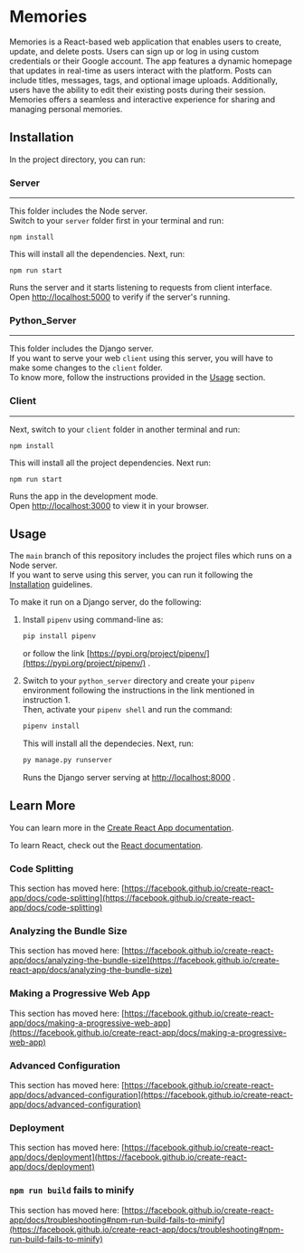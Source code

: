 # Memories

Memories is a React-based web application that enables users to create, update, and delete posts. Users can sign up or log in using custom credentials or their Google account. The app features a dynamic homepage that updates in real-time as users interact with the platform. Posts can include titles, messages, tags, and optional image uploads. Additionally, users have the ability to edit their existing posts during their session. Memories offers a seamless and interactive experience for sharing and managing personal memories.

## Installation

In the project directory, you can run:

### Server
___

This folder includes the Node server.\
Switch to your `server` folder first in your terminal and run:

```node
npm install
```
This will install all the dependencies. Next, run:
```node
npm run start
```

Runs the server and it starts listening to requests from client interface.\
Open [http://localhost:5000](http://localhost:5000) to verify if the server's running.

### Python_Server
___

This folder includes the Django server.\
If you want to serve your web `client` using this server, you will have to make some changes to the `client` folder.\
To know more, follow the instructions provided in the [Usage](#usage) section.

### Client
----

Next, switch to your `client` folder in another terminal and run:

```node
npm install
```
This will install all the project dependencies. Next run:
```node
npm run start
```

Runs the app in the development mode.\
Open [http://localhost:3000](http://localhost:3000) to view it in your browser.

## Usage

The `main` branch of this repository includes the project files which runs on a Node server.\
If you want to serve using this server, you can run it following the [Installation](#installtion) guidelines.

To make it run on a Django server, do the following:
1. Install `pipenv` using command-line as:
   
   ```bash
   pip install pipenv
   ```
   or follow the link [https://pypi.org/project/pipenv/](https://pypi.org/project/pipenv/) .
2. Switch to your `python_server` directory and create your `pipenv` environment following the instructions in the link mentioned in instruction 1.\
   Then, activate your `pipenv shell` and run the command:

   ```bash
   pipenv install
   ```
   This will install all the dependecies. Next, run:
   ```bash
   py manage.py runserver
   ```
   Runs the Django server serving at [http://localhost:8000](http://localhost:8000) .


## Learn More

You can learn more in the [Create React App documentation](https://facebook.github.io/create-react-app/docs/getting-started).

To learn React, check out the [React documentation](https://reactjs.org/).

### Code Splitting

This section has moved here: [https://facebook.github.io/create-react-app/docs/code-splitting](https://facebook.github.io/create-react-app/docs/code-splitting)

### Analyzing the Bundle Size

This section has moved here: [https://facebook.github.io/create-react-app/docs/analyzing-the-bundle-size](https://facebook.github.io/create-react-app/docs/analyzing-the-bundle-size)

### Making a Progressive Web App

This section has moved here: [https://facebook.github.io/create-react-app/docs/making-a-progressive-web-app](https://facebook.github.io/create-react-app/docs/making-a-progressive-web-app)

### Advanced Configuration

This section has moved here: [https://facebook.github.io/create-react-app/docs/advanced-configuration](https://facebook.github.io/create-react-app/docs/advanced-configuration)

### Deployment

This section has moved here: [https://facebook.github.io/create-react-app/docs/deployment](https://facebook.github.io/create-react-app/docs/deployment)

### `npm run build` fails to minify

This section has moved here: [https://facebook.github.io/create-react-app/docs/troubleshooting#npm-run-build-fails-to-minify](https://facebook.github.io/create-react-app/docs/troubleshooting#npm-run-build-fails-to-minify)